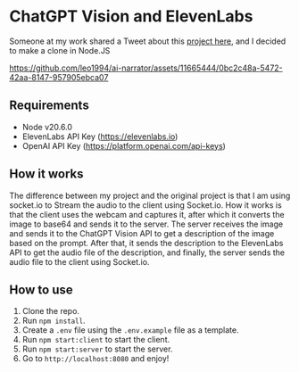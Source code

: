 # ChatGPT Vision and ElevenLabs

Someone at my work shared a Tweet about this [project here](https://github.com/cbh123/narrator), and I decided to make a clone in Node.JS


https://github.com/leo1994/ai-narrator/assets/11665444/0bc2c48a-5472-42aa-8147-957905ebca07


## Requirements

- Node v20.6.0
- ElevenLabs API Key (https://elevenlabs.io)
- OpenAI API Key (https://platform.openai.com/api-keys)

## How it works

The difference between my project and the original project is that I am using socket.io to Stream the audio to the client using Socket.io.
How it works is that the client uses the webcam and captures it, after which it converts the image to base64 and sends it to the server.
The server receives the image and sends it to the ChatGPT Vision API to get a description of the image based on the prompt. After that, it sends the description to the ElevenLabs API to get the audio file of the description, and finally, the server sends the audio file to the client using Socket.io.

## How to use

1. Clone the repo.
2. Run `npm install`.
3. Create a `.env` file using the `.env.example` file as a template.
4. Run `npm start:client` to start the client.
5. Run `npm start:server` to start the server.
6. Go to `http://localhost:8080` and enjoy!
